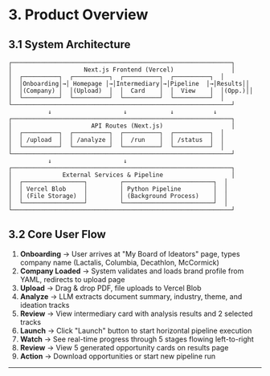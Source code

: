 # 3. Product Overview

## 3.1 System Architecture

```
┌─────────────────────────────────────────────────────────────┐
│                    Next.js Frontend (Vercel)                │
│  ┌──────────┐  ┌──────────┐  ┌──────────┐  ┌──────────┐  │
│  │Onboarding│→│ Homepage │→│Intermediary│→│Pipeline  │→│Results││
│  │(Company) │  │(Upload)  │  │  Card    │  │  View    │  │(Opp.)││
│  └──────────┘  └──────────┘  └──────────┘  └──────────┘  │
└─────────────────────────────────────────────────────────────┘
           ↓                    ↓            ↓           ↓
┌─────────────────────────────────────────────────────────────┐
│                      API Routes (Next.js)                   │
│  ┌──────────┐  ┌──────────┐  ┌──────────┐  ┌──────────┐  │
│  │ /upload  │  │ /analyze │  │  /run    │  │ /status  │  │
│  └──────────┘  └──────────┘  └──────────┘  └──────────┘  │
└─────────────────────────────────────────────────────────────┘
           ↓                    ↓
┌─────────────────────────────────────────────────────────────┐
│              External Services & Pipeline                   │
│  ┌─────────────────┐         ┌─────────────────────────┐  │
│  │ Vercel Blob     │         │ Python Pipeline         │  │
│  │ (File Storage)  │         │ (Background Process)    │  │
│  └─────────────────┘         └─────────────────────────┘  │
└─────────────────────────────────────────────────────────────┘
```

## 3.2 Core User Flow

1. **Onboarding** → User arrives at "My Board of Ideators" page, types company name (Lactalis, Columbia, Decathlon, McCormick)
2. **Company Loaded** → System validates and loads brand profile from YAML, redirects to upload page
3. **Upload** → Drag & drop PDF, file uploads to Vercel Blob
4. **Analyze** → LLM extracts document summary, industry, theme, and ideation tracks
5. **Review** → View intermediary card with analysis results and 2 selected tracks
6. **Launch** → Click "Launch" button to start horizontal pipeline execution
7. **Watch** → See real-time progress through 5 stages flowing left-to-right
8. **Review** → View 5 generated opportunity cards on results page
9. **Action** → Download opportunities or start new pipeline run

---
